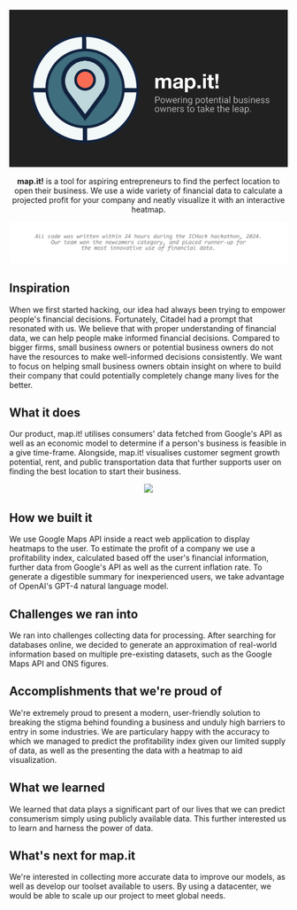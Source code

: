 <p align="center">
  <img src="https://github.com/Cy4Shot/ICHack2024/blob/master/banner.png?raw=true">
</p>

<p align="center">
<strong>map.it!</strong> is a tool for aspiring entrepreneurs to find the perfect location to open their business. We use a wide variety of financial data to calculate a projected profit for your company and neatly visualize it with an interactive heatmap.
</p>

<p align="center">
  <img src="https://github.com/Cy4Shot/ICHack2024/blob/master/disclaimer.png?raw=true">
</p>

## Inspiration
When we first started hacking, our idea had always been trying to empower people's financial decisions. Fortunately, Citadel had a prompt that resonated with us. We believe that with proper understanding of financial data, we can help people make informed financial decisions. Compared to bigger firms, small business owners or potential business owners do not have the resources to make well-informed decisions consistently. We want to focus on helping small business owners obtain insight on where to build their company that could potentially completely change many lives for the better.
 
## What it does
Our product, map.it! utilises consumers' data fetched from Google's API as well as an economic model to determine if a person's business is feasible in a give time-frame. Alongside, map.it! visualises customer segment growth potential, rent, and public transportation data that further supports user on finding the best location to start their business.

<p align="center">
  <img src="https://d112y698adiu2z.cloudfront.net/photos/production/software_photos/002/752/194/datas/gallery.jpg">
</p>

## How we built it
We use Google Maps API inside a react web application to display heatmaps to the user. To estimate the profit of a company we use a profitability index, calculated based off the user's financial information, further data from Google's API as well as the current inflation rate. To generate a digestible summary for inexperienced users, we take advantage of OpenAI's GPT-4 natural language model.

## Challenges we ran into
We ran into challenges collecting data for processing. After searching for databases online, we decided to generate an approximation of real-world information based on multiple pre-existing datasets, such as the Google Maps API and ONS figures.

## Accomplishments that we're proud of
We're extremely proud to present a modern, user-friendly solution to breaking the stigma behind founding a business and unduly high barriers to entry in some industries. We are particulary happy with the accuracy to which we managed to predict the profitability index given our limited supply of data, as well as the presenting the data with a heatmap to aid visualization.

## What we learned
We learned that data plays a significant part of our lives that we can predict consumerism simply using publicly available data. This further interested us to learn and harness the power of data.

## What's next for map.it
We're interested in collecting more accurate data to improve our models, as well as develop our toolset available to users. By using a datacenter, we would be able to scale up our project to meet global needs.
